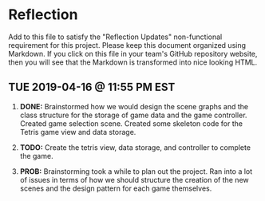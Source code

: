 # Reflection

Add to this file to satisfy the "Reflection Updates" non-functional requirement
for this project. Please keep this document organized using Markdown. If you
click on this file in your team's GitHub repository website, then you will see
that the Markdown is transformed into nice looking HTML.

## TUE 2019-04-16 @ 11:55 PM EST

1. **DONE:** Brainstormed how we would design the scene graphs and the class
    structure for the storage of game data and the game controller. Created 
    game selection scene. Created some skeleton code for the Tetris game view
    and data storage.

2. **TODO:** Create the tetris view, data storage, and controller to complete
    the game.

3. **PROB:** Brainstorming took a while to plan out the project. Ran into a lot
    of issues in terms of how we should structure the creation of the new scenes
    and the design pattern for each game themselves.
